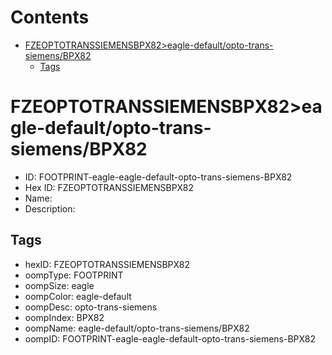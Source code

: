 



Contents
========

* [FZEOPTOTRANSSIEMENSBPX82>eagle-default/opto-trans-siemens/BPX82](#fzeoptotranssiemensbpx82eagle-defaultopto-trans-siemensbpx82)
	* [Tags](#tags)

# FZEOPTOTRANSSIEMENSBPX82>eagle-default/opto-trans-siemens/BPX82

- ID: FOOTPRINT-eagle-eagle-default-opto-trans-siemens-BPX82
- Hex ID: FZEOPTOTRANSSIEMENSBPX82
- Name: 
- Description: 

## Tags

- hexID: FZEOPTOTRANSSIEMENSBPX82
- oompType: FOOTPRINT
- oompSize: eagle
- oompColor: eagle-default
- oompDesc: opto-trans-siemens
- oompIndex: BPX82
- oompName: eagle-default/opto-trans-siemens/BPX82
- oompID: FOOTPRINT-eagle-eagle-default-opto-trans-siemens-BPX82
